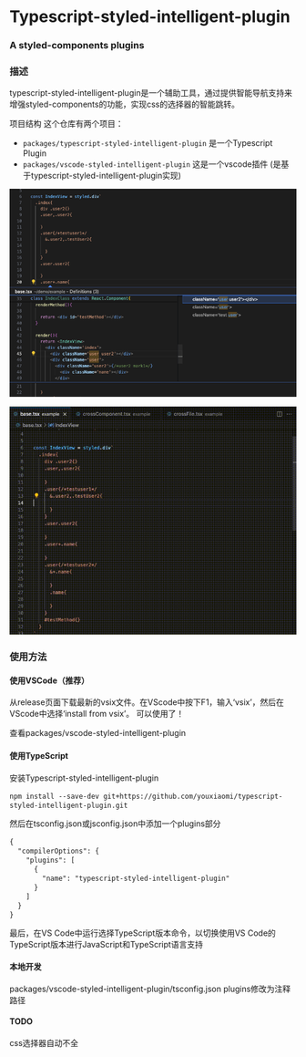 
# Typescript-styled-intelligent-plugin
### A styled-components plugins
### 描述
typescript-styled-intelligent-plugin是一个辅助工具，通过提供智能导航支持来增强styled-components的功能，实现css的选择器的智能跳转。


项目结构
这个仓库有两个项目：

- `packages/typescript-styled-intelligent-plugin` 是一个Typescript Plugin   
- `packages/vscode-styled-intelligent-plugin` 这是一个vscode插件 (是基于typescript-styled-intelligent-plugin实现)

![](https://raw.githubusercontent.com/youxiaomi/typescript-styled-intelligent-plugin/main/documentation/example.png)   

![](https://raw.githubusercontent.com/youxiaomi/typescript-styled-intelligent-plugin/main/documentation/preview.gif)




### 使用方法
####  使用VSCode（推荐）
从release页面下载最新的vsix文件。在VScode中按下F1，输入‘vsix’，然后在VScode中选择‘install from vsix’。
可以使用了！

查看packages/vscode-styled-intelligent-plugin

#### 使用TypeScript
安装Typescript-styled-intelligent-plugin

```
npm install --save-dev git+https://github.com/youxiaomi/typescript-styled-intelligent-plugin.git
```
然后在tsconfig.json或jsconfig.json中添加一个plugins部分

```
{
  "compilerOptions": {
    "plugins": [
      {
        "name": "typescript-styled-intelligent-plugin"
      }
    ]
  }
}
```
最后，在VS Code中运行选择TypeScript版本命令，以切换使用VS Code的TypeScript版本进行JavaScript和TypeScript语言支持
#### 本地开发
packages/vscode-styled-intelligent-plugin/tsconfig.json plugins修改为注释路径
#### TODO
css选择器自动不全
